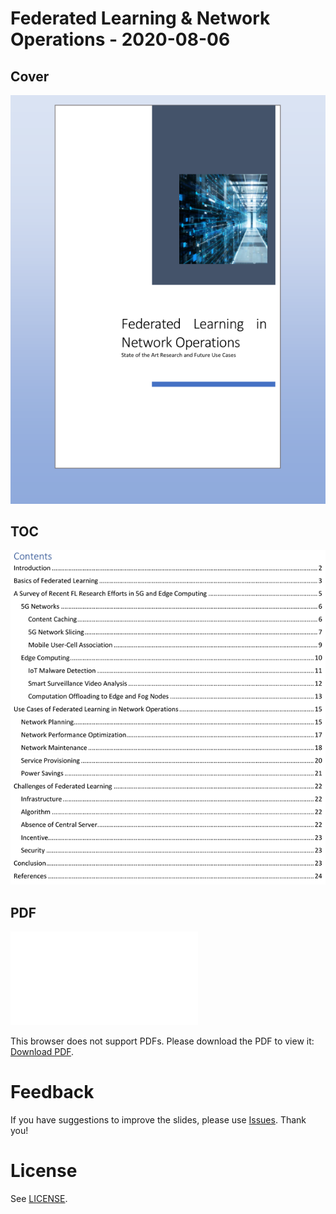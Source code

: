 # Federated Learning & Network Operations - 2020-08-06

## Cover

![Cover](img/cover.png)

## TOC

![TOC](img/toc.png)

## PDF

<object data="pdf/NetFL-2020-08-06.pdf" type="application/pdf" width="700px" height="700px">
    <embed src="pdf/NetFL-2020-08-06.pdf">
        <p>This browser does not support PDFs. Please download the PDF to view it: <a href="pdf/NetFL-2020-08-06.pdf">Download PDF</a>.</p>
    </embed>
</object>

# Feedback

If you have suggestions to improve the slides, please use [Issues](../../../issues). Thank you!

# License

See [LICENSE](../LICENSE).
